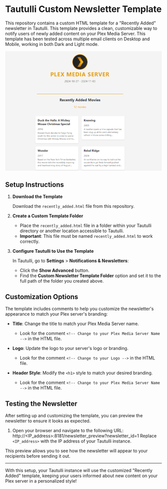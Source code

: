# Tautulli Custom Newsletter Template

This repository contains a custom HTML template for a "Recently Added" newsletter in Tautulli. This template provides a clean, customizable way to notify users of newly added content on your Plex Media Server. This template has been tested across multiple email clients on Desktop and Mobile, working in both Dark and Light mode. 

![Newsletter Preview](img/Newsletter.png)

## Setup Instructions

1. **Download the Template**

   Download the `recently_added.html` file from this repository.

2. **Create a Custom Template Folder**

   - Place the `recently_added.html` file in a folder within your Tautulli directory or another location accessible to Tautulli.
   - **Important**: This file must be named `recently_added.html` to work correctly.

3. **Configure Tautulli to Use the Template**

   In Tautulli, go to **Settings** > **Notifications & Newsletters**:
   
   - Click the **Show Advanced** button.
   - Find the **Custom Newsletter Template Folder** option and set it to the full path of the folder you created above.

## Customization Options

The template includes comments to help you customize the newsletter's appearance to match your Plex server's branding:

- **Title**: Change the title to match your Plex Media Server name.
  - Look for the comment `<!-- Change to your Plex Media Server Name -->` in the HTML file.
  
- **Logo**: Update the logo to your server's logo or branding.
  - Look for the comment `<!-- Change to your Logo -->` in the HTML file.

- **Header Style**: Modify the `<h1>` style to match your desired branding.
  - Look for the comment `<!-- Change to your Plex Media Server Name -->` in the HTML file.

## Testing the Newsletter

After setting up and customizing the template, you can preview the newsletter to ensure it looks as expected.

1. Open your browser and navigate to the following URL:
http://<IP_address>:8181/newsletter_preview?newsletter_id=1
Replace `<IP_address>` with the IP address of your Tautulli instance.

This preview allows you to see how the newsletter will appear to your recipients before sending it out.

---

With this setup, your Tautulli instance will use the customized "Recently Added" template, keeping your users informed about new content on your Plex server in a personalized style!
